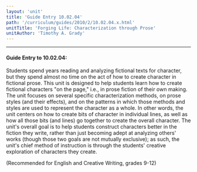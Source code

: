 ```yaml
---
layout: 'unit'
title: 'Guide Entry 10.02.04'
path: '/curriculum/guides/2010/2/10.02.04.x.html'
unitTitle: 'Forging Life: Characterization through Prose'
unitAuthor: 'Timothy A. Grady'
---
```


<body>
<hr/>
 <h4>
  Guide Entry to 10.02.04:
 </h4>
 <p>
  Students spend years reading and analyzing fictional texts for character, but they spend almost no time on the act of how to create character in fictional prose.  This unit is designed to help students learn how to create fictional characters "on the page," i.e., in prose fiction of their own making.  The unit focuses on several specific characterization methods, on prose styles (and their effects), and on the patterns in which those methods and styles are used to represent the character as a whole.  In other words, the unit centers on how to create bits of character in individual lines, as well as how all those bits (and lines) go together to create the overall character.   The unit's overall goal is to help students construct characters better in the fiction they write, rather than just becoming adept at analyzing others' works (though those two goals are not mutually exclusive); as such, the unit's chief method of instruction is through the students' creative exploration of characters they create.
 </p>
<p>
  (Recommended for English and Creative Writing, grades 9-12)
 </p>

</body>
